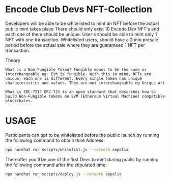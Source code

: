 # Encode Club Devs NFT-Collection
Developers will be able to be whitelisted to mint an NFT before the actual public mint takes place
There should only exist 10 Encode Dev NFT's and each one of them should be unique.
User's should be able to mint only 1 NFT with one transaction.
Whitelisted users, should have a 2 min presale period before the actual sale where they are guaranteed 1 NFT per transaction.

Theory

    What is a Non-Fungible Token? Fungible means to be the same or interchangeable eg. Eth is fungible. With this in mind, NFTs are unique; each one is different. Every single token has unique characteristics and values. They are not interchangeable eg Unique Art

    What is ERC-721? ERC-721 is an open standard that describes how to build Non-Fungible tokens on EVM (Ethereum Virtual Machine) compatible blockchains.

# USAGE 

Participants can opt to be whitelisted before the public launch by running the following command to obtain thire Address:
```bash
npx hardhat run scripts/whitelist.js --network sepolia
```
Thereafter you'll be one of the first Devs to mint during public by running the following command after the stipulated time:

```bash
npx hardhat run scripts/deploy.js --network sepolia
```



